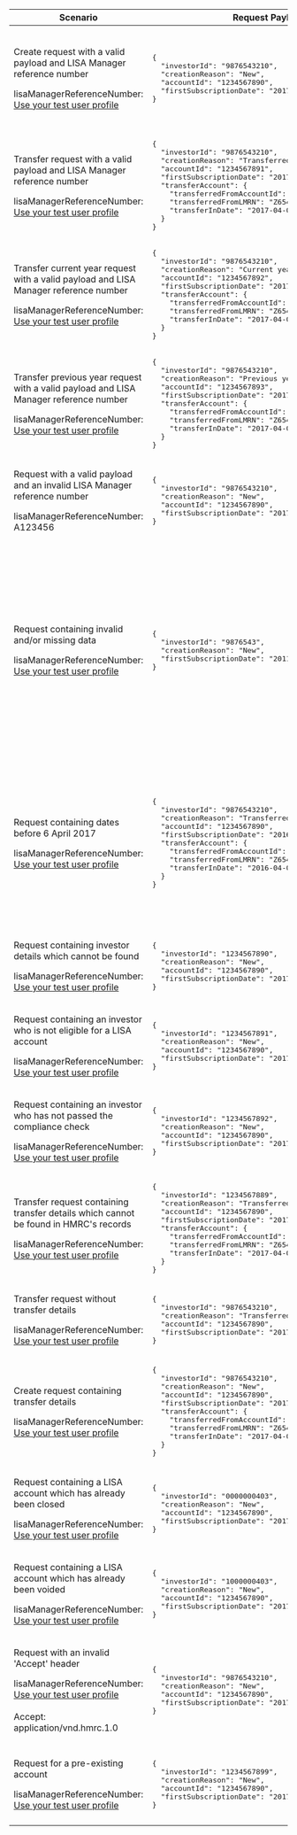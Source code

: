 <table>
    <col width="25%">
    <col width="40%">
    <col width="35%">
    <thead>
        <tr>
            <th>Scenario</th>
            <th>Request Payload</th>
            <th>Response</th>
        </tr>
    </thead>
    <tbody>
        <tr>
            <td><p>Create request with a valid payload and LISA Manager reference number</p><p class ="code--block">lisaManagerReferenceNumber: <a href="#testing">Use your test user profile</a></p></td>
            <td>
<pre class="code--block">
{
  "investorId": "9876543210",
  "creationReason": "New",
  "accountId": "1234567890",
  "firstSubscriptionDate": "2017-04-06"
}
</pre>
            </td>
            <td><p>HTTP status: <code class="code--slim">201 (Created)</code></p>
<pre class="code--block">
{
  "status": 201,
  "success": true,
  "data": {
    "message": "Account created",
    "accountId": "1234567890"
  }
}
</pre>
            </td>
        </tr>
        <tr>
            <td><p>Transfer request with a valid payload and LISA Manager reference number</p><p class ="code--block">lisaManagerReferenceNumber: <a href="#testing">Use your test user profile</a></p></td>
            <td>
<pre class="code--block">
{
  "investorId": "9876543210",
  "creationReason": "Transferred",
  "accountId": "1234567891",
  "firstSubscriptionDate": "2017-04-06",
  "transferAccount": {
    "transferredFromAccountId": "8765432100",
    "transferredFromLMRN": "Z654321",
    "transferInDate": "2017-04-06"
  }
}
</pre>
            </td>
            <td><p>HTTP status: <code class="code--slim">201 (Created)</code></p>
<pre class="code--block">
{
  "status": 201,
  "success": true,
  "data": {
    "message": "Account transferred",
    "accountId": "1234567891"
  }
}
</pre>
            </td>
        </tr>
        <tr>
            <td><p>Transfer current year request with a valid payload and LISA Manager reference number</p><p class ="code--block">lisaManagerReferenceNumber: <a href="#testing">Use your test user profile</a></p></td>
            <td>
<pre class="code--block">
{
  "investorId": "9876543210",
  "creationReason": "Current year funds transferred",
  "accountId": "1234567892",
  "firstSubscriptionDate": "2017-04-06",
  "transferAccount": {
    "transferredFromAccountId": "8765432100",
    "transferredFromLMRN": "Z654321",
    "transferInDate": "2017-04-06"
  }
}
</pre>
            </td>
            <td><p>HTTP status: <code class="code--slim">201 (Created)</code></p>
<pre class="code--block">
{
  "status": 201,
  "success": true,
  "data": {
    "message": "Account transferred",
    "accountId": "1234567892"
  }
}
</pre>
            </td>
        </tr>
        <tr>
            <td><p>Transfer previous year request with a valid payload and LISA Manager reference number</p><p class ="code--block">lisaManagerReferenceNumber: <a href="#testing">Use your test user profile</a></p></td>
            <td>
<pre class="code--block">
{
  "investorId": "9876543210",
  "creationReason": "Previous year funds transferred",
  "accountId": "1234567893",
  "firstSubscriptionDate": "2017-04-06",
  "transferAccount": {
    "transferredFromAccountId": "8765432100",
    "transferredFromLMRN": "Z654321",
    "transferInDate": "2017-04-06"
  }
}
</pre>
            </td>
            <td><p>HTTP status: <code class="code--slim">201 (Created)</code></p>
<pre class="code--block">
{
  "status": 201,
  "success": true,
  "data": {
    "message": "Account transferred",
    "accountId": "1234567893"
  }
}
</pre>
            </td>
        </tr>
        <tr>
            <td><p>Request with a valid payload and an invalid LISA Manager reference number</p><p class ="code--block">lisaManagerReferenceNumber: A123456</p></td>
            <td>
<pre class="code--block">
{
  "investorId": "9876543210",
  "creationReason": "New",
  "accountId": "1234567890",
  "firstSubscriptionDate": "2017-04-06"
}
</pre>
            </td>
            <td><p>HTTP status: <code class="code--slim">400 (Bad Request)</code></p>
<pre class="code--block">
{
  "code": "BAD_REQUEST",
  "message": "lisaManagerReferenceNumber in the URL is in the wrong format"
}
</pre>
            </td>
        </tr>
        <tr>
            <td><p>Request containing invalid and/or missing data</p><p class ="code--block">lisaManagerReferenceNumber: <a href="#testing">Use your test user profile</a></p></td>
            <td>
<pre class="code--block">
{
  "investorId": "9876543",
  "creationReason": "New",
  "firstSubscriptionDate": "2011"
}
</pre>
            </td>
            <td><p>HTTP status: <code class="code--slim">400 (Bad Request)</code></p>
<pre class="code--block">
{
  "code": "BAD_REQUEST",
  "message": "Bad Request",
  "errors": [
    {
      "code": "INVALID_DATE",
      "message": "Date is invalid",
      "path": "/firstSubscriptionDate"
    },
    {
      "code": "INVALID_FORMAT",
      "message": "Invalid format has been used",
      "path": "/investorId"
    },
    {
      "code": "MISSING_FIELD",
      "message": "This field is required",
      "path": "/accountId"
    }
  ]
}
</pre>
            </td>
        </tr>
        <tr>
            <td><p>Request containing dates before 6 April 2017</p><p class ="code--block">lisaManagerReferenceNumber: <a href="#testing">Use your test user profile</a></p></td>
            <td>
<pre class="code--block">
{
  "investorId": "9876543210",
  "creationReason": "Transferred",
  "accountId": "1234567890",
  "firstSubscriptionDate": "2016-04-06",
  "transferAccount": {
    "transferredFromAccountId": "8765432100",
    "transferredFromLMRN": "Z654321",
    "transferInDate": "2016-04-06"
  }
}
</pre>
            </td>
            <td><p>HTTP status: <code class="code--slim">403 (Forbidden)</code></p>
<pre class="code--block">
{
  "code": "FORBIDDEN",
  "message": "There is a problem with the request data",
  "errors": [
    {
      "code": "INVALID_DATE",
      "message": "The firstSubscriptionDate cannot be before 6 April 2017",
      "path": "/firstSubscriptionDate"
    },
    {
      "code": "INVALID_DATE",
      "message": "The transferInDate cannot be before 6 April 2017",
      "path": "/transferAccount/transferInDate"
    }
  ]
}
</pre>
            </td>
        </tr>
        <tr>
            <td><p>Request containing investor details which cannot be found</p><p class ="code--block">lisaManagerReferenceNumber: <a href="#testing">Use your test user profile</a></p></td>
            <td>
<pre class="code--block">
{
  "investorId": "1234567890",
  "creationReason": "New",
  "accountId": "1234567890",
  "firstSubscriptionDate": "2017-04-06"
}
</pre>
            </td>
            <td><p>HTTP status: <code class="code--slim">403 (Forbidden)</code></p>
<pre class="code--block">
{
  "code": "INVESTOR_NOT_FOUND",
  "message": "The investor details given do not match with HMRC’s records"
}
</pre>
            </td>
        </tr>
        <tr>
            <td><p>Request containing an investor who is not eligible for a LISA account</p><p class ="code--block">lisaManagerReferenceNumber: <a href="#testing">Use your test user profile</a></p></td>
            <td>
<pre class="code--block">
{
  "investorId": "1234567891",
  "creationReason": "New",
  "accountId": "1234567890",
  "firstSubscriptionDate": "2017-04-06"
}
</pre>
            </td>
            <td><p>HTTP status: <code class="code--slim">403 (Forbidden)</code></p>
<pre class="code--block">
{
  "code": "INVESTOR_ELIGIBILITY_CHECK_FAILED",
  "message": "The investor is not eligible for a LISA account"
}
</pre>
            </td>
        </tr>
        <tr>
            <td><p>Request containing an investor who has not passed the compliance check</p><p class ="code--block">lisaManagerReferenceNumber: <a href="#testing">Use your test user profile</a></p></td>
            <td>
<pre class="code--block">
{
  "investorId": "1234567892",
  "creationReason": "New",
  "accountId": "1234567890",
  "firstSubscriptionDate": "2017-04-06"
}
</pre>
            </td>
            <td><p>HTTP status: <code class="code--slim">403 (Forbidden)</code></p>
<pre class="code--block">
{
  "code": "INVESTOR_COMPLIANCE_CHECK_FAILED",
  "message": "You cannot create or transfer a LISA account because the investor has failed a compliance check"
}
</pre>
            </td>
        </tr>
        <tr>
            <td><p>Transfer request containing transfer details which cannot be found in HMRC's records</p><p class ="code--block">lisaManagerReferenceNumber: <a href="#testing">Use your test user profile</a></p></td>
            <td>
<pre class="code--block">
{
  "investorId": "1234567889",
  "creationReason": "Transferred",
  "accountId": "1234567890",
  "firstSubscriptionDate": "2017-04-06",
  "transferAccount": {
    "transferredFromAccountId": "8765432100",
    "transferredFromLMRN": "Z654321",
    "transferInDate": "2017-04-06"
  }
}
</pre>
            </td>
            <td><p>HTTP status: <code class="code--slim">403 (Forbidden)</code></p>
<pre class="code--block">
{
  "code": "PREVIOUS_INVESTOR_ACCOUNT_DOES_NOT_EXIST",
  "message": "The transferredFromAccountId and transferredFromLMRN given do not match an account on HMRC’s records"
}
</pre>
            </td>
        </tr>
        <tr>
            <td><p>Transfer request without transfer details</p><p class ="code--block">lisaManagerReferenceNumber: <a href="#testing">Use your test user profile</a></p></td>
            <td>
<pre class="code--block">
{
  "investorId": "9876543210",
  "creationReason": "Transferred",
  "accountId": "1234567890",
  "firstSubscriptionDate": "2017-04-06"
}
</pre>
            </td>
            <td><p>HTTP status: <code class="code--slim">403 (Forbidden)</code></p>
<pre class="code--block">
{
  "code": "TRANSFER_ACCOUNT_DATA_NOT_PROVIDED",
  "message": "You must give a transferredFromAccountId, transferredFromLMRN and transferInDate when the creationReason is transferred, current or previous year funds transferred"
}
</pre>
            </td>
        </tr>
        <tr>
            <td><p>Create request containing transfer details</p><p class ="code--block">lisaManagerReferenceNumber: <a href="#testing">Use your test user profile</a></p></td>
            <td>
<pre class="code--block">
{
  "investorId": "9876543210",
  "creationReason": "New",
  "accountId": "1234567890",
  "firstSubscriptionDate": "2017-04-06",
  "transferAccount": {
    "transferredFromAccountId": "8765432100",
    "transferredFromLMRN": "Z654321",
    "transferInDate": "2017-04-06"
  }
}
</pre>
            </td>
            <td><p>HTTP status: <code class="code--slim">403 (Forbidden)</code></p>
<pre class="code--block">
{
  "code": "TRANSFER_ACCOUNT_DATA_PROVIDED",
  "message": "You must only give a transferredFromAccountId, transferredFromLMRN, and transferInDate when the creationReason is transferred, current or previous year funds transferred"
}
</pre>
            </td>
        </tr>
        <tr>
            <td><p>Request containing a LISA account which has already been closed</p><p class ="code--block">lisaManagerReferenceNumber: <a href="#testing">Use your test user profile</a></p></td>
            <td>
<pre class="code--block">
{
  "investorId": "0000000403",
  "creationReason": "New",
  "accountId": "1234567890",
  "firstSubscriptionDate": "2017-04-06"
}
</pre>
            </td>
            <td><p>HTTP status: <code class="code--slim">403 (Forbidden)</code></p>
<pre class="code--block">
{
  "code": "INVESTOR_ACCOUNT_ALREADY_CLOSED",
  "message": "The LISA account is already closed"
}
</pre>
            </td>
        </tr>
        <tr>
            <td><p>Request containing a LISA account which has already been voided</p><p class ="code--block">lisaManagerReferenceNumber: <a href="#testing">Use your test user profile</a></p></td>
            <td>
<pre class="code--block">
{
  "investorId": "1000000403",
  "creationReason": "New",
  "accountId": "1234567890",
  "firstSubscriptionDate": "2017-04-06"
}
</pre>
            </td>
            <td><p>HTTP status: <code class="code--slim">403 (Forbidden)</code></p>
<pre class="code--block">
{
  "code": "INVESTOR_ACCOUNT_ALREADY_VOID",
  "message": "The LISA account is already void"
}
</pre>
            </td>
        </tr>
        <tr>
            <td><p>Request with an invalid 'Accept' header</p><p class ="code--block">lisaManagerReferenceNumber: <a href="#testing">Use your test user profile</a><br><br>Accept: application/vnd.hmrc.1.0</p></td>
            <td>
<pre class="code--block">
{
  "investorId": "9876543210",
  "creationReason": "New",
  "accountId": "1234567890",
  "firstSubscriptionDate": "2017-04-06"
}
</pre>
            </td>
            <td><p>HTTP status: <code class="code--slim">406 (Not Acceptable)</code></p>
<pre class="code--block">
{
  "code": "ACCEPT_HEADER_INVALID",
  "message": "The accept header is missing or invalid"
}
</pre>
            </td>
        </tr>
        <tr>
            <td><p>Request for a pre-existing account</p><p class ="code--block">lisaManagerReferenceNumber: <a href="#testing">Use your test user profile</a></p></td>
            <td>
<pre class="code--block">
{
  "investorId": "1234567899",
  "creationReason": "New",
  "accountId": "1234567890",
  "firstSubscriptionDate": "2017-04-06"
}
</pre>
            </td>
            <td><p>HTTP status: <code class="code--slim">409 (Conflict)</code></p>
<pre class="code--block">
{
  "code": "INVESTOR_ACCOUNT_ALREADY_EXISTS",
  "message": "This investor already has a LISA account",
  "accountId": "1234567890"
}
</pre>
            </td>
        </tr>
    </tbody>
</table>